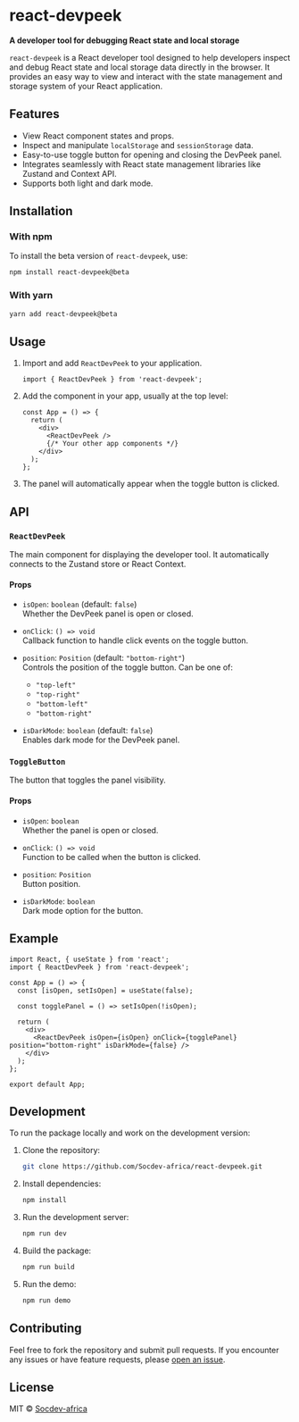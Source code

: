 # react-devpeek

**A developer tool for debugging React state and local storage**

`react-devpeek` is a React developer tool designed to help developers inspect and debug React state and local storage data directly in the browser. It provides an easy way to view and interact with the state management and storage system of your React application.

## Features

- View React component states and props.
- Inspect and manipulate `localStorage` and `sessionStorage` data.
- Easy-to-use toggle button for opening and closing the DevPeek panel.
- Integrates seamlessly with React state management libraries like Zustand and Context API.
- Supports both light and dark mode.

## Installation

### With npm

To install the beta version of `react-devpeek`, use:

```bash
npm install react-devpeek@beta
```

### With yarn

```bash
yarn add react-devpeek@beta
```

## Usage

1. Import and add `ReactDevPeek` to your application.
   
   ```tsx
   import { ReactDevPeek } from 'react-devpeek';
   ```

2. Add the component in your app, usually at the top level:

   ```tsx
   const App = () => {
     return (
       <div>
         <ReactDevPeek />
         {/* Your other app components */}
       </div>
     );
   };
   ```

3. The panel will automatically appear when the toggle button is clicked.

## API

### `ReactDevPeek`

The main component for displaying the developer tool. It automatically connects to the Zustand store or React Context.

#### Props

- `isOpen`: `boolean` (default: `false`)  
  Whether the DevPeek panel is open or closed.
  
- `onClick`: `() => void`  
  Callback function to handle click events on the toggle button.
  
- `position`: `Position` (default: `"bottom-right"`)  
  Controls the position of the toggle button. Can be one of:
  - `"top-left"`
  - `"top-right"`
  - `"bottom-left"`
  - `"bottom-right"`
  
- `isDarkMode`: `boolean` (default: `false`)  
  Enables dark mode for the DevPeek panel.

### `ToggleButton`

The button that toggles the panel visibility.

#### Props

- `isOpen`: `boolean`  
  Whether the panel is open or closed.
  
- `onClick`: `() => void`  
  Function to be called when the button is clicked.
  
- `position`: `Position`  
  Button position.
  
- `isDarkMode`: `boolean`  
  Dark mode option for the button.

## Example

```tsx
import React, { useState } from 'react';
import { ReactDevPeek } from 'react-devpeek';

const App = () => {
  const [isOpen, setIsOpen] = useState(false);

  const togglePanel = () => setIsOpen(!isOpen);

  return (
    <div>
      <ReactDevPeek isOpen={isOpen} onClick={togglePanel} position="bottom-right" isDarkMode={false} />
    </div>
  );
};

export default App;
```

## Development

To run the package locally and work on the development version:

1. Clone the repository:

   ```bash
   git clone https://github.com/Socdev-africa/react-devpeek.git
   ```

2. Install dependencies:

   ```bash
   npm install
   ```

3. Run the development server:

   ```bash
   npm run dev
   ```

4. Build the package:

   ```bash
   npm run build
   ```

5. Run the demo:

   ```bash
   npm run demo
   ```

## Contributing

Feel free to fork the repository and submit pull requests. If you encounter any issues or have feature requests, please [open an issue](https://github.com/Socdev-africa/react-devpeek/issues).

## License

MIT © [Socdev-africa](https://github.com/Socdev-africa)
